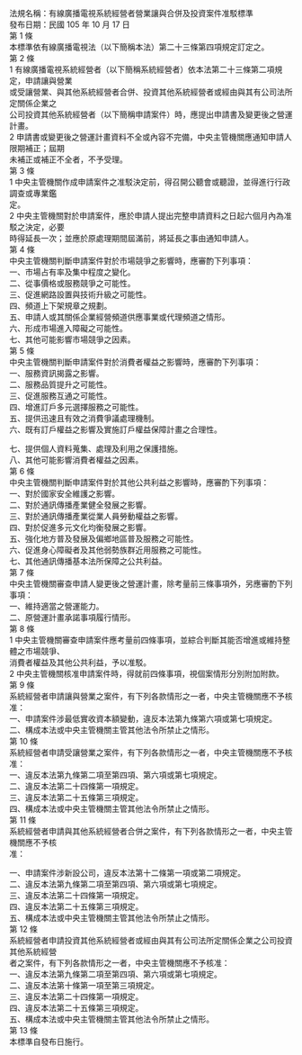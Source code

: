 法規名稱：有線廣播電視系統經營者營業讓與合併及投資案件准駁標準  
發布日期：民國 105 年 10 月 17 日  
第 1 條  
本標準依有線廣播電視法（以下簡稱本法）第二十三條第四項規定訂定之。  
第 2 條  
1 有線廣播電視系統經營者（以下簡稱系統經營者）依本法第二十三條第二項規定，申請讓與營業  
或受讓營業、與其他系統經營者合併、投資其他系統經營者或經由與其有公司法所定關係企業之  
公司投資其他系統經營者（以下簡稱申請案件）時，應提出申請書及變更後之營運計畫。  
2 申請書或變更後之營運計畫資料不全或內容不完備，中央主管機關應通知申請人限期補正；屆期  
未補正或補正不全者，不予受理。  
第 3 條  
1 中央主管機關作成申請案件之准駁決定前，得召開公聽會或聽證，並得進行行政調查或專業鑑  
定。  
2 中央主管機關對於申請案件，應於申請人提出完整申請資料之日起六個月內為准駁之決定，必要  
時得延長一次；並應於原處理期間屆滿前，將延長之事由通知申請人。  
第 4 條  
中央主管機關判斷申請案件對於市場競爭之影響時，應審酌下列事項：  
一、市場占有率及集中程度之變化。  
二、從事價格或服務競爭之可能性。  
三、促進網路設置與技術升級之可能性。  
四、頻道上下架規章之規劃。  
五、申請人或其關係企業經營頻道供應事業或代理頻道之情形。  
六、形成市場進入障礙之可能性。  
七、其他可能影響市場競爭之因素。  
第 5 條  
中央主管機關判斷申請案件對於消費者權益之影響時，應審酌下列事項：  
一、服務資訊揭露之影響。  
二、服務品質提升之可能性。  
三、促進服務互通之可能性。  
四、增進訂戶多元選擇服務之可能性。  
五、提供迅速且有效之消費爭議處理機制。  
六、既有訂戶權益之影響及實施訂戶權益保障計畫之合理性。  


七、提供個人資料蒐集、處理及利用之保護措施。  
八、其他可能影響消費者權益之因素。  
第 6 條  
中央主管機關判斷申請案件對於其他公共利益之影響時，應審酌下列事項：  
一、對於國家安全維護之影響。  
二、對於通訊傳播產業健全發展之影響。  
三、對於通訊傳播產業從業人員勞動權益之影響。  
四、對於促進多元文化均衡發展之影響。  
五、強化地方普及發展及偏鄉地區普及服務之可能性。  
六、促進身心障礙者及其他弱勢族群近用服務之可能性。  
七、其他通訊傳播基本法所保障之公共利益。  
第 7 條  
中央主管機關審查申請人變更後之營運計畫，除考量前三條事項外，另應審酌下列事項：  
一、維持適當之營運能力。  
二、原營運計畫承諾事項履行情形。  
第 8 條  
1 中央主管機關審查申請案件應考量前四條事項，並綜合判斷其能否增進或維持整體之市場競爭、  
消費者權益及其他公共利益，予以准駁。  
2 中央主管機關核准申請案件時，得就前四條事項，視個案情形分別附加附款。  
第 9 條  
系統經營者申請讓與營業之案件，有下列各款情形之一者，中央主管機關應不予核准：  
一、申請案件涉最低實收資本額變動，違反本法第九條第六項或第七項規定。  
二、構成本法或中央主管機關主管其他法令所禁止之情形。  
第 10 條  
系統經營者申請受讓營業之案件，有下列各款情形之一者，中央主管機關應不予核准：  
一、違反本法第九條第二項至第四項、第六項或第七項規定。  
二、違反本法第二十四條第一項規定。  
三、違反本法第二十五條第三項規定。  
四、構成本法或中央主管機關主管其他法令所禁止之情形。  
第 11 條  
系統經營者申請與其他系統經營者合併之案件，有下列各款情形之一者，中央主管機關應不予核  
准：  


一、申請案件涉新設公司，違反本法第十二條第一項或第二項規定。  
二、違反本法第九條第二項至第四項、第六項或第七項規定。  
三、違反本法第二十四條第一項規定。  
四、違反本法第二十五條第三項規定。  
五、構成本法或中央主管機關主管其他法令所禁止之情形。  
第 12 條  
系統經營者申請投資其他系統經營者或經由與其有公司法所定關係企業之公司投資其他系統經營  
者之案件，有下列各款情形之一者，中央主管機關應不予核准：  
一、違反本法第九條第二項至第四項、第六項或第七項規定。  
二、違反本法第十條第一項至第三項規定。  
三、違反本法第二十四條第一項規定。  
四、違反本法第二十五條第三項規定。  
五、構成本法或中央主管機關主管其他法令所禁止之情形。  
第 13 條  
本標準自發布日施行。  


